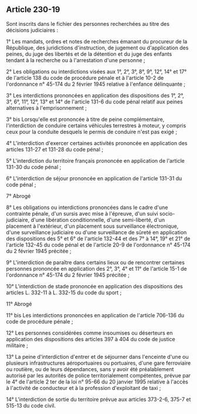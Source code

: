 Article 230-19
----
Sont inscrits dans le fichier des personnes recherchées au titre des décisions
judiciaires :

1° Les mandats, ordres et notes de recherches émanant du procureur de la
République, des juridictions d'instruction, de jugement ou d'application des
peines, du juge des libertés et de la détention et du juge des enfants tendant à
la recherche ou à l'arrestation d'une personne ;

2° Les obligations ou interdictions visées aux 1°, 2°, 3°, 8°, 9°, 12°, 14° et
17° de l'article 138 du code de procédure pénale et à l'article 10-2 de
l'ordonnance n° 45-174 du 2 février 1945 relative à l'enfance délinquante ;

3° Les interdictions prononcées en application des dispositions des 1°, 2°, 3°,
6°, 11°, 12°, 13° et 14° de l'article 131-6 du code pénal relatif aux peines
alternatives à l'emprisonnement ;

3° bis Lorsqu'elle est prononcée à titre de peine complémentaire, l'interdiction
de conduire certains véhicules terrestres à moteur, y compris ceux pour la
conduite desquels le permis de conduire n'est pas exigé ;

4° L'interdiction d'exercer certaines activités prononcée en application des
articles 131-27 et 131-28 du code pénal ;

5° L'interdiction du territoire français prononcée en application de l'article
131-30 du code pénal ;

6° L'interdiction de séjour prononcée en application de l'article 131-31 du code
pénal ;

7° Abrogé

8° Les obligations ou interdictions prononcées dans le cadre d'une contrainte
pénale, d'un sursis avec mise à l'épreuve, d'un suivi socio-judiciaire, d'une
libération conditionnelle, d'une semi-liberté, d'un placement à l'extérieur,
d'un placement sous surveillance électronique, d'une surveillance judiciaire ou
d'une surveillance de sûreté en application des dispositions des 5° et 6° de
l'article 132-44 et des 7° à 14°, 19° et 21° de l'article 132-45 du code pénal
et de l'article 20-9 de l'ordonnance n° 45-174 du 2 février 1945 précitée ;

9° L'interdiction de paraître dans certains lieux ou de rencontrer certaines
personnes prononcée en application des 2°, 3°, 4° et 11° de l'article 15-1 de
l'ordonnance n° 45-174 du 2 février 1945 précitée ;

10° L'interdiction de stade prononcée en application des dispositions des
articles L. 332-11 à L. 332-15 du code du sport ;

11° Abrogé

11° bis Les interdictions prononcées en application de l'article 706-136 du code
de procédure pénale ;

12° Les personnes considérées comme insoumises ou déserteurs en application des
dispositions des articles 397 à 404 du code de justice militaire ;

13° La peine d'interdiction d'entrer et de séjourner dans l'enceinte d'une ou
plusieurs infrastructures aéroportuaires ou portuaires, d'une gare ferroviaire
ou routière, ou de leurs dépendances, sans y avoir été préalablement autorisé
par les autorités de police territorialement compétentes, prévue par le 4° de
l'article 2 ter de la loi n° 95-66 du 20 janvier 1995 relative à l'accès à
l'activité de conducteur et à la profession d'exploitant de taxi ;

14° L'interdiction de sortie du territoire prévue aux articles 373-2-6, 375-7 et
515-13 du code civil.
